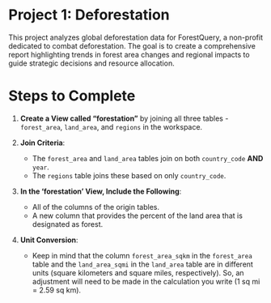 # Project 1: Deforestation

This project analyzes global deforestation data for ForestQuery, a non-profit dedicated to combat deforestation. The goal is to create a comprehensive report highlighting trends in forest area changes and regional impacts to guide strategic decisions and resource allocation.

# Steps to Complete

1. **Create a View called “forestation”** by joining all three tables - `forest_area`, `land_area`, and `regions` in the workspace.

2. **Join Criteria**:
   - The `forest_area` and `land_area` tables join on both `country_code` **AND** `year`.
   - The `regions` table joins these based on only `country_code`.

3. **In the ‘forestation’ View, Include the Following**:
   - All of the columns of the origin tables.
   - A new column that provides the percent of the land area that is designated as forest.

4. **Unit Conversion**:
   - Keep in mind that the column `forest_area_sqkm` in the `forest_area` table and the `land_area_sqmi` in the `land_area` table are in different units (square kilometers and square miles, respectively). So, an adjustment will need to be made in the calculation you write    (1 sq mi = 2.59 sq km).
